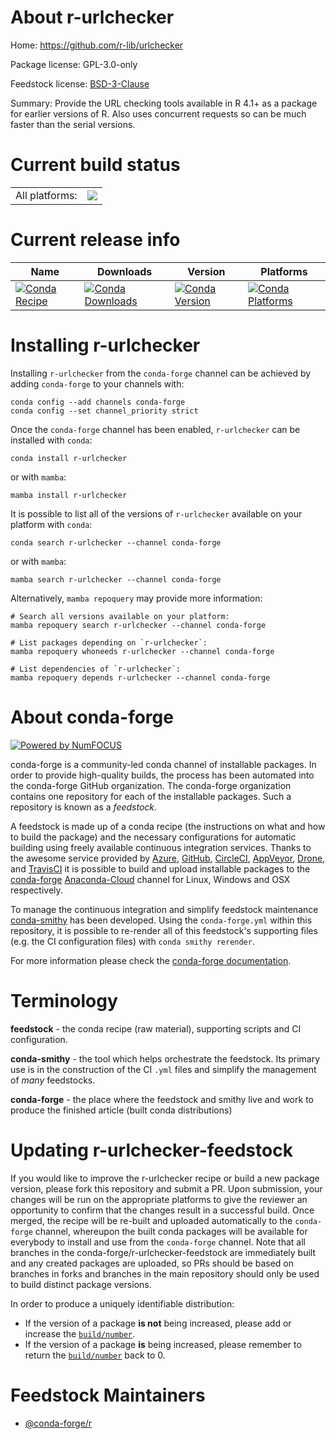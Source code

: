About r-urlchecker
==================

Home: https://github.com/r-lib/urlchecker

Package license: GPL-3.0-only

Feedstock license: [BSD-3-Clause](https://github.com/conda-forge/r-urlchecker-feedstock/blob/main/LICENSE.txt)

Summary: Provide the URL checking tools available in R 4.1+ as a package for earlier versions of R. Also uses concurrent requests so can be much faster than the serial versions.

Current build status
====================


<table><tr><td>All platforms:</td>
    <td>
      <a href="https://dev.azure.com/conda-forge/feedstock-builds/_build/latest?definitionId=16738&branchName=main">
        <img src="https://dev.azure.com/conda-forge/feedstock-builds/_apis/build/status/r-urlchecker-feedstock?branchName=main">
      </a>
    </td>
  </tr>
</table>

Current release info
====================

| Name | Downloads | Version | Platforms |
| --- | --- | --- | --- |
| [![Conda Recipe](https://img.shields.io/badge/recipe-r--urlchecker-green.svg)](https://anaconda.org/conda-forge/r-urlchecker) | [![Conda Downloads](https://img.shields.io/conda/dn/conda-forge/r-urlchecker.svg)](https://anaconda.org/conda-forge/r-urlchecker) | [![Conda Version](https://img.shields.io/conda/vn/conda-forge/r-urlchecker.svg)](https://anaconda.org/conda-forge/r-urlchecker) | [![Conda Platforms](https://img.shields.io/conda/pn/conda-forge/r-urlchecker.svg)](https://anaconda.org/conda-forge/r-urlchecker) |

Installing r-urlchecker
=======================

Installing `r-urlchecker` from the `conda-forge` channel can be achieved by adding `conda-forge` to your channels with:

```
conda config --add channels conda-forge
conda config --set channel_priority strict
```

Once the `conda-forge` channel has been enabled, `r-urlchecker` can be installed with `conda`:

```
conda install r-urlchecker
```

or with `mamba`:

```
mamba install r-urlchecker
```

It is possible to list all of the versions of `r-urlchecker` available on your platform with `conda`:

```
conda search r-urlchecker --channel conda-forge
```

or with `mamba`:

```
mamba search r-urlchecker --channel conda-forge
```

Alternatively, `mamba repoquery` may provide more information:

```
# Search all versions available on your platform:
mamba repoquery search r-urlchecker --channel conda-forge

# List packages depending on `r-urlchecker`:
mamba repoquery whoneeds r-urlchecker --channel conda-forge

# List dependencies of `r-urlchecker`:
mamba repoquery depends r-urlchecker --channel conda-forge
```


About conda-forge
=================

[![Powered by
NumFOCUS](https://img.shields.io/badge/powered%20by-NumFOCUS-orange.svg?style=flat&colorA=E1523D&colorB=007D8A)](https://numfocus.org)

conda-forge is a community-led conda channel of installable packages.
In order to provide high-quality builds, the process has been automated into the
conda-forge GitHub organization. The conda-forge organization contains one repository
for each of the installable packages. Such a repository is known as a *feedstock*.

A feedstock is made up of a conda recipe (the instructions on what and how to build
the package) and the necessary configurations for automatic building using freely
available continuous integration services. Thanks to the awesome service provided by
[Azure](https://azure.microsoft.com/en-us/services/devops/), [GitHub](https://github.com/),
[CircleCI](https://circleci.com/), [AppVeyor](https://www.appveyor.com/),
[Drone](https://cloud.drone.io/welcome), and [TravisCI](https://travis-ci.com/)
it is possible to build and upload installable packages to the
[conda-forge](https://anaconda.org/conda-forge) [Anaconda-Cloud](https://anaconda.org/)
channel for Linux, Windows and OSX respectively.

To manage the continuous integration and simplify feedstock maintenance
[conda-smithy](https://github.com/conda-forge/conda-smithy) has been developed.
Using the ``conda-forge.yml`` within this repository, it is possible to re-render all of
this feedstock's supporting files (e.g. the CI configuration files) with ``conda smithy rerender``.

For more information please check the [conda-forge documentation](https://conda-forge.org/docs/).

Terminology
===========

**feedstock** - the conda recipe (raw material), supporting scripts and CI configuration.

**conda-smithy** - the tool which helps orchestrate the feedstock.
                   Its primary use is in the construction of the CI ``.yml`` files
                   and simplify the management of *many* feedstocks.

**conda-forge** - the place where the feedstock and smithy live and work to
                  produce the finished article (built conda distributions)


Updating r-urlchecker-feedstock
===============================

If you would like to improve the r-urlchecker recipe or build a new
package version, please fork this repository and submit a PR. Upon submission,
your changes will be run on the appropriate platforms to give the reviewer an
opportunity to confirm that the changes result in a successful build. Once
merged, the recipe will be re-built and uploaded automatically to the
`conda-forge` channel, whereupon the built conda packages will be available for
everybody to install and use from the `conda-forge` channel.
Note that all branches in the conda-forge/r-urlchecker-feedstock are
immediately built and any created packages are uploaded, so PRs should be based
on branches in forks and branches in the main repository should only be used to
build distinct package versions.

In order to produce a uniquely identifiable distribution:
 * If the version of a package **is not** being increased, please add or increase
   the [``build/number``](https://docs.conda.io/projects/conda-build/en/latest/resources/define-metadata.html#build-number-and-string).
 * If the version of a package **is** being increased, please remember to return
   the [``build/number``](https://docs.conda.io/projects/conda-build/en/latest/resources/define-metadata.html#build-number-and-string)
   back to 0.

Feedstock Maintainers
=====================

* [@conda-forge/r](https://github.com/conda-forge/r/)

